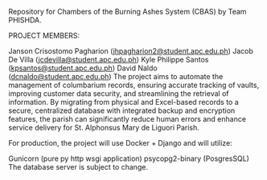 Repository for Chambers of the Burning Ashes System (CBAS) by Team PHISHDA.

PROJECT MEMBERS:

Janson Crisostomo Pagharion (jhpagharion2@student.apc.edu.ph)
Jacob De Villa (jcdevilla@student.apc.edu.ph)
Kyle Philippe Santos (kpsantos@student.apc.edu.ph)
David Naldo (dcnaldo@student.apc.edu.ph)
The project aims to automate the management of columbarium records, ensuring accurate tracking of vaults, improving customer data security, and streamlining the retrieval of information. By migrating from physical and Excel-based records to a secure, centralized database with integrated backup and encryption features, the parish can significantly reduce human errors and enhance service delivery for St. Alphonsus Mary de Liguori Parish.

For production, the project will use Docker + Django and will utilize:

Gunicorn (pure py http wsgi application)
psycopg2-binary (PosgresSQL)
The database server is subject to change.
